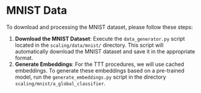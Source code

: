 # MNIST Data

To download and processing the MNIST dataset, please follow these steps:

1. **Download the MNIST Dataset**: Execute the `data_generator.py` script located in the `scaling/data/mnist/` directory. 
This script will automatically download the MNIST dataset and save it in the appropriate format.
2. **Generate Embeddings**: For the TTT procedures, we will use cached embeddings. To generate these embeddings based on a pre-trained
model, run the `generate_embeddings.py` script in the directory `scaling/mnist/a_global_classifier`.